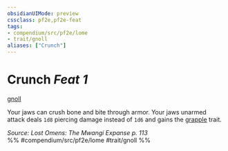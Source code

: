 ```yaml
---
obsidianUIMode: preview
cssclass: pf2e,pf2e-feat
tags:
- compendium/src/pf2e/lome
- trait/gnoll
aliases: ["Crunch"]
---
```

# Crunch  *Feat 1*  
[gnoll](../../rules/traits/gnoll-b1.md)  


Your jaws can crush bone and bite through armor. Your jaws unarmed attack deals `1d8` piercing damage instead of `1d6` and gains the [grapple](../../rules/traits/grapple.md) trait.

*Source: Lost Omens: The Mwangi Expanse p. 113*  
%% #compendium/src/pf2e/lome #trait/gnoll %%